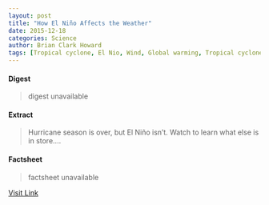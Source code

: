 ```yaml
---
layout: post
title: "How El Niño Affects the Weather"
date: 2015-12-18
categories: Science
author: Brian Clark Howard
tags: [Tropical cyclone, El Nio, Wind, Global warming, Tropical cyclones, Applied and interdisciplinary physics, Vortices, Storm, Windstorms, Tropics, Earth sciences, Physical geography, Tropical cyclone seasons, Meteorology, Natural disasters, Climatology, Seasons, Climate, Tropical meteorology, Atmospheric sciences, Earth phenomena, Natural hazards]
---
```



#### Digest
>digest unavailable

#### Extract
>Hurricane season is over, but El Niño isn’t. Watch to learn what else is in store....

#### Factsheet
>factsheet unavailable

[Visit Link](http://news.nationalgeographic.com/2015/11/151125-el-nino-hurricanes-drought-climate-science/)


